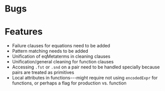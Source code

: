 
Bugs
======================================================================


Features
======================================================================
* Failure clauses for equations need to be added
* Pattern matching needs to be added
* Unification of eqMetaterms in cleaning clauses
* Unification/general cleaning for function clauses
* Accessing `.fst` or `.snd` on a pair need to be handled specially
  because pairs are treated as primitives
* Local attributes in functions---might require not using
  `encodedExpr` for functions, or perhaps a flag for production
  vs. function

